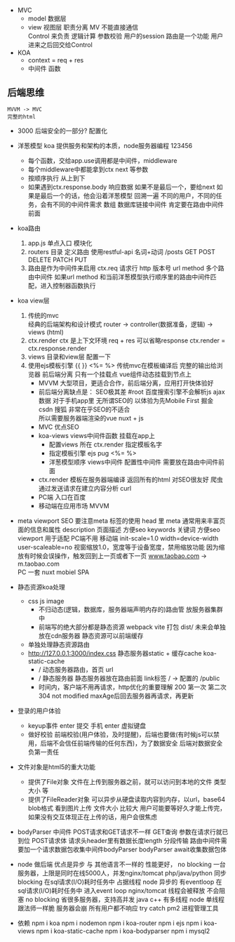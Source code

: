 - MVC
    - model 数据层
    - view 视图层
    职责分离 MV 不能直接通信  
    Control 来负责  逻辑计算 参数校验 用户的session
    路由是一个功能 用户进来之后回交给Control
- KOA
    - context = req + res
    - 中间件
        函数

## 后端思维
    MVVM -> MVC
    完整的html
- 3000
    后端安全的一部分?
    配置化

- 洋葱模型
    koa 提供服务和架构的本质，node服务器编程
    123456
    - 每个函数，交给app.use调用都是中间件，middleware
    - 每个middleware中都能拿到ctx next 等参数
    - 按顺序执行 从上到下
    - 如果遇到ctx.response.body 响应数据
        如果不是最后一个，要给next
        如果是最后一个的话，他会沿着洋葱模型 回溯一遍
        不同的用户，不同的任务，会有不同的中间件需求
        数组 数据库链接中间件 肯定要在路由中间件前面
    

- koa路由
    1. app.js  单点入口  模块化
    2. routers 目录 定义路由 
        使用restful-api 名词+动词
        /posts GET POST DELETE PATCH PUT
    3. 路由是作为中间件来启用
        ctx.req  请求行  http 版本号  url  method
        多个路由中间件
        如果url method 和当前洋葱模型执行顺序里的路由中间件匹配，进入控制器函数执行


- koa view层
    1. 传统的mvc  
        经典的后端架构和设计模式
        router -> controller(数据准备，逻辑) -> views (html)
    2. ctx.render
        ctx 是上下文环境 req + res
        可以省略response
        ctx.render = ctx.response.render
    3. views 目录和view层
        配置一下
    4. 使用ejs模板引擎
        {{  }}
        <%= %>
        传统mvc在模板编译后 完整的输出给浏览器
        前后端分离 只有一个挂载点 vue组件动态挂载到节点上
        - MVVM 大型项目，更适合合作，前后端分离，应用打开快体验好
        - 前后端分离缺点是：
            SEO极其差  #root  百度搜索引擎不会解析js ajax数据
            对于手机app里 无所谓SEO的 以体验为先Mobile First
            掘金 csdn 搜狐 非常在乎SEO的不适合  
            所以需要服务器端渲染的vue  nuxt + js
        - MVC 优点SEO
        - koa-views views中间件函数 挂载在app上
            - 配置views 所在
                ctx.render 指定模板名字
            - 指定模板引擎 ejs  pug
                <%= %>
            - 洋葱模型顺序 views中间件  配置性中间件 需要放在路由中间件前面
        - ctx.render
            模板在服务器端编译 返回所有的html 对SEO很友好
                爬虫通过发送请求在建立内容分析  curl
        - PC端 入口在百度
        - 移动端在应用市场  MVVM

- meta viewport
    SEO 要注意meta 标签的使用
    head 里 meta 通常用来丰富页面的信息和属性
    description 页面描述 方便seo 
    keywords 关键词 方便seo
    viewport  用于适配  PC端不用
    移动端 init-scale=1.0  width=device-width  user-scaleable=no   视窗缩放1.0，宽度等于设备宽度，禁用缩放功能
    因为缩放有时候会误操作，触发回到上一页或者下一页
    www.taobao.com -> m.taobao.com  
    PC 一套  nuxt
    mobiel SPA

- 静态资源koa处理
    - css js image
        - 不归动态(逻辑，数据库，服务器端声明内存的)路由管  放服务器集群中
        - 前端写的绝大部分都是静态资源 webpack vite 打包 dist/
            未来会单独放在cdn服务器   静态资源可以前端缓存
    - 单独处理静态资源路由  
    - http://127.0.0.1:3000/index.css 
        静态服务器static + 缓存cache koa-static-cache
        - / 动态服务器路由，首页  url
        - / 静态服务器  静态服务器放在路由前面  link标签
            / -> 配置的 /public
        - 时间内，客户端不用再请求，http优化的重要理解
            200 第一次
            第二次 304 not modified
            maxAge后回去服务器再请求，再更新

- 登录的用户体验
    - keyup事件 enter 提交  手机  enter  虚拟键盘
    - 做好校验
        前端校验(用户体验，及时提醒)，后端也要做(有时候js可以禁用，后端不会信任前端传输的任何东西)，为了数据安全
        后端对数据安全负第一责任

- 文件对象是html5的重大功能
    - 提供了File对象
        文件在上传到服务器之前，就可以访问到本地的文件 类型 大小 等
    - 提供了FileReader对象
        可以异步从硬盘读取内容到内存，以url，base64 blob格式
        看到图片上传
        文件大小 比较大 用户可能要等好久才能上传完，如果没有交互体现正在上传的话，用户会很焦虑

- bodyParser 中间件
    POST请求和GET请求不一样 
    GET查询 参数在请求行就已到位
    POST请求体 请求头header里有数据长度length 分段传输 路由中间件需要加一个请求数据包收集中间件bodyParser
    bodyParser await收集数据包体

- node 做后端
    优点是异步 与 其他语言不一样的  性能更好， no blocking 
    一台服务器，上限是同时在线5000人，并发nginx/tomcat 
    php/java/python  同步 blocking 在sql请求(I/O)耗时任务中 占据线程
    node 异步的 有eventloop 在sql请求(I/O)耗时任务中 进入event loop
    nginx/tomcat  线程会被释放 不会阻塞  no blocking 
    省很多服务器，支持高并发
    java c++ 有多线程 
    node 单线程  跟法师一样脆  服务器会崩  所有用户都不响应  try catch
    pm2 进程管理工具 

- 依赖
    npm i koa
    npm i nodemon
    npm i koa-router
    npm i ejs
    npm i koa-views
    npm i koa-static-cache
    npm i koa-bodyparser
    npm i mysql2
